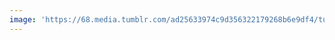 ```yaml
---
image: 'https://68.media.tumblr.com/ad25633974c9d356322179268b6e9df4/tumblr_ndpjafeKVv1tbdx3so1_1280.jpg'
---
```

